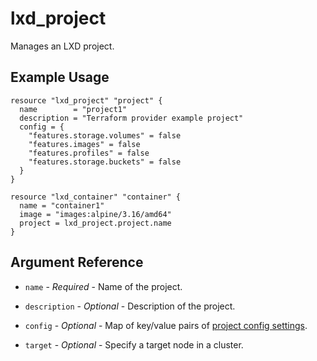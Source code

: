 # lxd_project

Manages an LXD project.

## Example Usage

```hcl
resource "lxd_project" "project" {
  name        = "project1"
  description = "Terraform provider example project"
  config = {
	"features.storage.volumes" = false
	"features.images" = false
	"features.profiles" = false
	"features.storage.buckets" = false
  }
}

resource "lxd_container" "container" {
  name = "container1"
  image = "images:alpine/3.16/amd64"
  project = lxd_project.project.name
}
```

## Argument Reference

* `name` - *Required* - Name of the project. 

* `description` - *Optional* - Description of the project. 

* `config` - *Optional* - Map of key/value pairs of [project config settings](https://documentation.ubuntu.com/lxd/en/latest/reference/projects/).

* `target` - *Optional* - Specify a target node in a cluster. 
